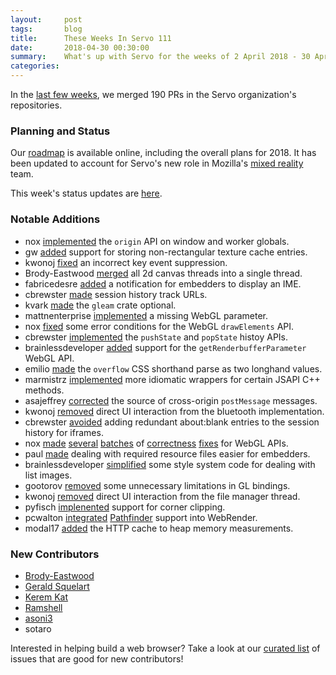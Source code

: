 ```yaml
---
layout:     post
tags:       blog
title:      These Weeks In Servo 111
date:       2018-04-30 00:30:00
summary:    What's up with Servo for the weeks of 2 April 2018 - 30 April 2018
categories:
---
```


In the [last few weeks](https://github.com/pulls?utf8=%E2%9C%93&q=is%3Apr+is%3Amerged+closed%3A2018-04-02..2018-04-30+user%3Aservo+),
we merged 190 PRs in the Servo organization's repositories.

### Planning and Status

Our [roadmap](https://github.com/servo/servo/wiki/Roadmap) is available online, including the overall plans for 2018.
It has been updated to account for Servo's new role in Mozilla's [mixed reality](https://blog.servo.org/2018/03/09/servo-and-mixed-reality/) team.

This week's status updates are [here](https://www.standu.ps/project/servo/).

### Notable Additions

- nox [implemented](https://github.com/servo/servo/pull/20702) the `origin` API on window and worker globals.
- gw [added](https://github.com/servo/webrender/pull/2694) support for storing non-rectangular texture cache entries.
- kwonoj [fixed](https://github.com/servo/servo/pull/20687) an incorrect key event suppression.
- Brody-Eastwood [merged](https://github.com/servo/servo/pull/20680) all 2d canvas threads into a single thread.
- fabricedesre [added](https://github.com/servo/servo/pull/20676) a notification for embedders to display an IME.
- cbrewster [made](https://github.com/servo/servo/pull/20671) session history track URLs.
- kvark [made](https://github.com/servo/servo/pull/20658) the `gleam` crate optional.
- mattnenterprise [implemented](https://github.com/servo/servo/pull/20648) a missing WebGL parameter.
- nox [fixed](https://github.com/servo/servo/pull/20646) some error conditions for the WebGL `drawElements` API.
- cbrewster [implemented](https://github.com/servo/servo/pull/20638) the `pushState` and `popState` histoy APIs.
- brainlessdeveloper [added](https://github.com/servo/servo/pull/20631) support for the `getRenderbufferParameter` WebGL API.
- emilio [made](https://github.com/servo/servo/pull/20627) the `overflow` CSS shorthand parse as two longhand values.
- marmistrz [implemented](https://github.com/servo/rust-mozjs/pull/422) more idiomatic wrappers for certain JSAPI C++ methods.
- asajeffrey [corrected](https://github.com/servo/servo/pull/20614) the source of cross-origin `postMessage` messages.
- kwonoj [removed](https://github.com/servo/servo/pull/20578) direct UI interaction from the bluetooth implementation.
- cbrewster [avoided](https://github.com/servo/servo/pull/20579) adding redundant about:blank entries to the session history for iframes.
- nox [made](https://github.com/servo/servo/pull/20565) [several](https://github.com/servo/servo/pull/20598) [batches](https://github.com/servo/servo/pull/20539) of [correctness](https://github.com/servo/servo/pull/20518) [fixes](https://github.com/servo/servo/pull/20525) for WebGL APIs.
- paul [made](https://github.com/servo/servo/pull/20533) dealing with required resource files easier for embedders.
- brainlessdeveloper [simplified](https://github.com/servo/servo/pull/20482) some style system code for dealing with list images.
- gootorov [removed](https://github.com/servo/gleam/pull/161) some unnecessary limitations in GL bindings.
- kwonoj [removed](https://github.com/servo/servo/pull/20480) direct UI interaction from the file manager thread.
- pyfisch [implenented](https://github.com/servo/servo/pull/20420) support for corner clipping.
- pcwalton [integrated](https://github.com/servo/webrender/pull/2566) [Pathfinder](https://github.com/pcwalton/pathfinder/) support into WebRender.
- modal17 [added](https://github.com/servo/servo/pull/20391) the HTTP cache to heap memory measurements.


### New Contributors

- [Brody-Eastwood](https://github.com/Brody-Eastwood)
- [Gerald Squelart](https://github.com/squelart)
- [Kerem Kat](https://github.com/krk)
- [Ramshell](https://github.com/Ramshell)
- [asoni3](https://github.com/asoni3)
- sotaro

Interested in helping build a web browser? Take a look at our [curated list](https://starters.servo.org/) of issues that are good for new contributors!

